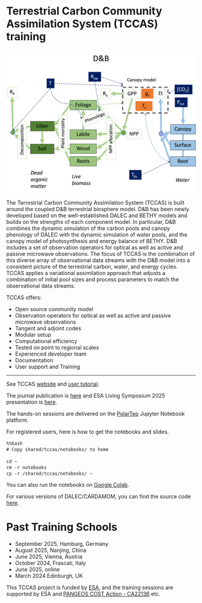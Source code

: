 # Terrestrial Carbon Community Assimilation System (TCCAS) training 

<img src="https://github.com/soonyenju/tccas/blob/main/data/D%2BB_schematic.png" width="800"/>

The Terrestrial Carbon Community Assimilation System (TCCAS) is built around the coupled D&B terrestrial biosphere model. D&B has been newly developed based on the well-established DALEC and BETHY models and builds on the strengths of each component model. In particular, D&B combines the dynamic simulation of the carbon pools and canopy phenology of DALEC with the dynamic simulation of water pools, and the canopy model of photosynthesis and energy balance of BETHY. D&B includes a set of observation operators for optical as well as active and passive microwave observations. The focus of TCCAS is the combination of this diverse array of observational data streams with the D&B model into a consistent picture of the terrestrial carbon, water, and energy cycles. TCCAS applies a variational assimilation approach that adjusts a combination of initial pool sizes and process parameters to match the observational data streams.


TCCAS offers:
- Open source community model
- Observation operators for optical as well as active and passive microwave observations
- Tangent and adjoint codes
- Modular setup
- Computational efficiency
- Tested on point to regional scales
- Experienced developer team
- Documentation
- User support and Training

---

See TCCAS [website](https://tccas.inversion-lab.com/) and [user tutorial](https://tccas.inversion-lab.com/documentation/TCCAS_manual.pdf).

The journal publication is [here](https://gmd.copernicus.org/articles/18/2137/2025/) and ESA Living Symposium 2025 presentation is [here](https://lps25.esa.int/programme/programme-session/?id=7175685A-A8C8-48AE-9DAE-72F6E5B22385&presentationId=049A5C5A-F4A0-42C4-BAA9-128EECFE3AA4).

The hands-on sessions are delivered on the [PolarTep](https://tccas.hub.eox.at/) Jupyter Notebook platform.

For registered users, here is how to get the notebooks and slides.

```
%%bash
# Copy shared/tccas/notebooks/ to home

cd ~
rm -r notebooks
cp -r /shared/tccas/notebooks/ ~
```

You can also run the notebooks on [Google Colab](https://colab.research.google.com/notebooks/intro.ipynb).

For various versions of DALEC/CARDAMOM, you can find the source code [here](https://github.com/GCEL/CARDAMOM). 

# Past Training Schools

- September 2025, Hamburg, Germany
- August 2025, Nanjing, China
- June 2025, Vienna, Austria
- October 2024, Frascati, Italy
- June 2025, online
- March 2024 Edinburgh, UK


This TCCAS project is funded by [ESA](https://eo4society.esa.int/2025/06/17/new-carbon-and-water-cycles-model-boosts-eo-data-assimilation/), and the training sessions are supported by ESA and [PANGEOS COST Action - CA22136](https://pangeos.eu/) etc.
